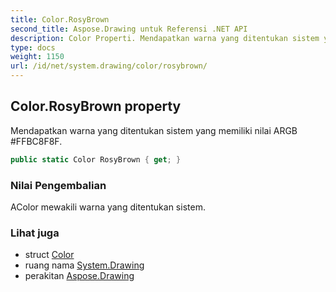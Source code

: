 ```yaml
---
title: Color.RosyBrown
second_title: Aspose.Drawing untuk Referensi .NET API
description: Color Properti. Mendapatkan warna yang ditentukan sistem yang memiliki nilai ARGB FFBC8F8F.
type: docs
weight: 1150
url: /id/net/system.drawing/color/rosybrown/
---
```

## Color.RosyBrown property

Mendapatkan warna yang ditentukan sistem yang memiliki nilai ARGB #FFBC8F8F.

```csharp
public static Color RosyBrown { get; }
```

### Nilai Pengembalian

AColor mewakili warna yang ditentukan sistem.

### Lihat juga

* struct [Color](../)
* ruang nama [System.Drawing](../../color/)
* perakitan [Aspose.Drawing](../../../)


